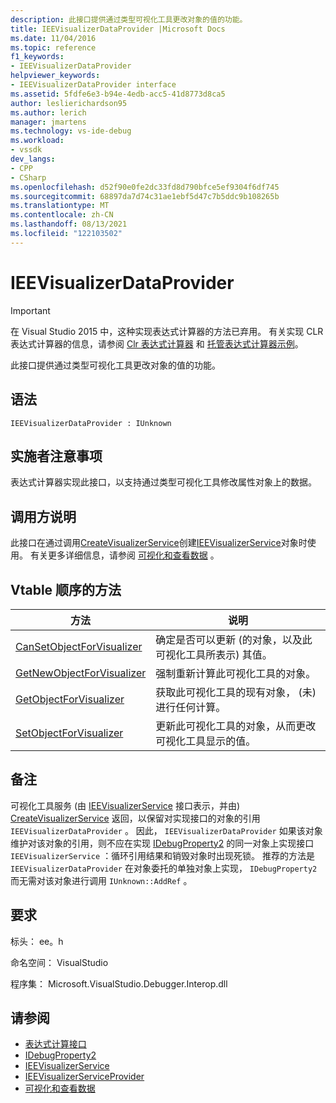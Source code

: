 ```yaml
---
description: 此接口提供通过类型可视化工具更改对象的值的功能。
title: IEEVisualizerDataProvider |Microsoft Docs
ms.date: 11/04/2016
ms.topic: reference
f1_keywords:
- IEEVisualizerDataProvider
helpviewer_keywords:
- IEEVisualizerDataProvider interface
ms.assetid: 5fdfe6e3-b94e-4edb-acc5-41d8773d8ca5
author: leslierichardson95
ms.author: lerich
manager: jmartens
ms.technology: vs-ide-debug
ms.workload:
- vssdk
dev_langs:
- CPP
- CSharp
ms.openlocfilehash: d52f90e0fe2dc33fd8d790bfce5ef9304f6df745
ms.sourcegitcommit: 68897da7d74c31ae1ebf5d47c7b5ddc9b108265b
ms.translationtype: MT
ms.contentlocale: zh-CN
ms.lasthandoff: 08/13/2021
ms.locfileid: "122103502"
---
```

# <a name="ieevisualizerdataprovider"></a>IEEVisualizerDataProvider
> [!IMPORTANT]
> 在 Visual Studio 2015 中，这种实现表达式计算器的方法已弃用。 有关实现 CLR 表达式计算器的信息，请参阅 [Clr 表达式计算器](https://github.com/Microsoft/ConcordExtensibilitySamples/wiki/CLR-Expression-Evaluators) 和 [托管表达式计算器示例](https://github.com/Microsoft/ConcordExtensibilitySamples/wiki/Managed-Expression-Evaluator-Sample)。

 此接口提供通过类型可视化工具更改对象的值的功能。

## <a name="syntax"></a>语法

```
IEEVisualizerDataProvider : IUnknown
```

## <a name="notes-for-implementers"></a>实施者注意事项
 表达式计算器实现此接口，以支持通过类型可视化工具修改属性对象上的数据。

## <a name="notes-for-callers"></a>调用方说明
 此接口在通过调用[CreateVisualizerService](../../../extensibility/debugger/reference/ieevisualizerserviceprovider-createvisualizerservice.md)创建[IEEVisualizerService](../../../extensibility/debugger/reference/ieevisualizerservice.md)对象时使用。 有关更多详细信息，请参阅 [可视化和查看数据](../../../extensibility/debugger/visualizing-and-viewing-data.md) 。

## <a name="methods-in-vtable-order"></a>Vtable 顺序的方法

|方法|说明|
|------------|-----------------|
|[CanSetObjectForVisualizer](../../../extensibility/debugger/reference/ieevisualizerdataprovider-cansetobjectforvisualizer.md)|确定是否可以更新 (的对象，以及此可视化工具所表示) 其值。|
|[GetNewObjectForVisualizer](../../../extensibility/debugger/reference/ieevisualizerdataprovider-getnewobjectforvisualizer.md)|强制重新计算此可视化工具的对象。|
|[GetObjectForVisualizer](../../../extensibility/debugger/reference/ieevisualizerdataprovider-getobjectforvisualizer.md)|获取此可视化工具的现有对象， (未) 进行任何计算。|
|[SetObjectForVisualizer](../../../extensibility/debugger/reference/ieevisualizerdataprovider-setobjectforvisualizer.md)|更新此可视化工具的对象，从而更改可视化工具显示的值。|

## <a name="remarks"></a>备注
 可视化工具服务 (由 [IEEVisualizerService](../../../extensibility/debugger/reference/ieevisualizerservice.md) 接口表示，并由) [CreateVisualizerService](../../../extensibility/debugger/reference/ieevisualizerserviceprovider-createvisualizerservice.md) 返回，以保留对实现接口的对象的引用 `IEEVisualizerDataProvider` 。 因此， `IEEVisualizerDataProvider` 如果该对象维护对该对象的引用，则不应在实现 [IDebugProperty2](../../../extensibility/debugger/reference/idebugproperty2.md) 的同一对象上实现接口 `IEEVisualizerService` ：循环引用结果和销毁对象时出现死锁。 推荐的方法是 `IEEVisualizerDataProvider` 在对象委托的单独对象上实现， `IDebugProperty2` 而无需对该对象进行调用 `IUnknown::AddRef` 。

## <a name="requirements"></a>要求
 标头： ee。h

 命名空间： VisualStudio

 程序集： Microsoft.VisualStudio.Debugger.Interop.dll

## <a name="see-also"></a>请参阅
- [表达式计算接口](../../../extensibility/debugger/reference/expression-evaluation-interfaces.md)
- [IDebugProperty2](../../../extensibility/debugger/reference/idebugproperty2.md)
- [IEEVisualizerService](../../../extensibility/debugger/reference/ieevisualizerservice.md)
- [IEEVisualizerServiceProvider](../../../extensibility/debugger/reference/ieevisualizerserviceprovider.md)
- [可视化和查看数据](../../../extensibility/debugger/visualizing-and-viewing-data.md)
